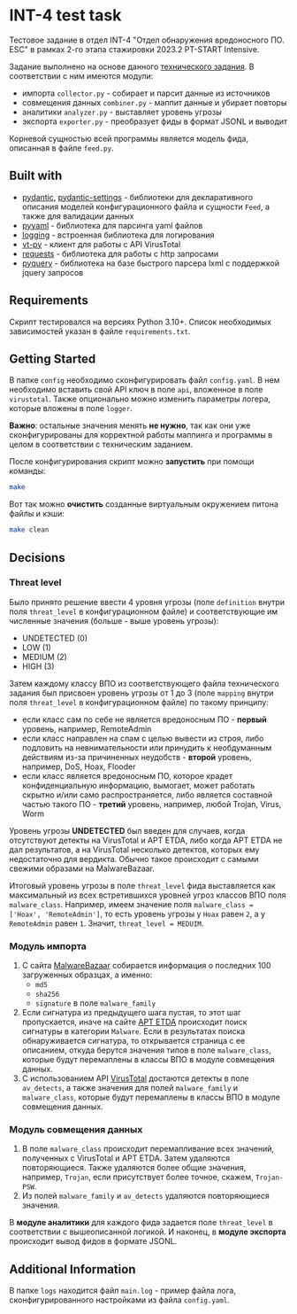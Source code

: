 # INT-4 test task
Тестовое задание в отдел INT-4
"Отдел обнаружения вредоносного ПО. ESC" в рамках 2-го этапа стажировки
2023.2 PT-START Intensive.

Задание выполнено на основе данного [технического задания](https://sadykov.notion.site/INT-4-5e842292653b435193c2c0cb80d1d99c). 
В соответствии с ним имеются модули:
- импорта `collector.py` - собирает и парсит данные из источников
- совмещения данных `combiner.py` - маппит данные и убирает повторы
- аналитики `analyzer.py` - выставляет уровень угрозы
- экспорта `exporter.py` - преобразует фиды в формат JSONL и выводит

Корневой сущностью всей программы является модель фида, описанная в файле `feed.py`.

## Built with
- [pydantic](https://github.com/pydantic/pydantic), [pydantic-settings](https://github.com/pydantic/pydantic-settings) -
библиотеки для декларативного описания моделей конфигурационного файла и сущности `Feed`, а также
для валидации данных
- [pyyaml](https://github.com/yaml/pyyaml) - библиотека для парсинга yaml файлов
- [logging](https://docs.python.org/3/howto/logging.html) - встроенная библиотека для логирования
- [vt-py](https://github.com/VirusTotal/vt-py) - клиент для работы с API VirusTotal
- [requests](https://github.com/psf/requests) - библиотека для работы с http запросами
- [pyquery](https://github.com/gawel/pyquery) - библиотека на базе быстрого парсера lxml с поддержкой jquery запросов

## Requirements
Скрипт тестировался на версиях Python 3.10+. Список необходимых зависимостей указан в файле `requirements.txt`.

## Getting Started
В папке `config` необходимо сконфигурировать файл `config.yaml`. В нем необходимо вставить свой API ключ в поле `api`,
вложенное в поле `virustotal`. Также опционально можно изменить параметры логера, которые вложены в поле `logger`.

**Важно**: остальные значения менять **не нужно**, так как они уже сконфигурированы для корректной работы маппинга 
и программы в целом в соответствии с техническим заданием.

После конфигурирования скрипт можно **запустить** при помощи команды:
```bash
make
```

Вот так можно **очистить** созданные виртуальным окружением питона файлы и кэши:
```bash
make clean
```

## Decisions
### Threat level
Было принято решение ввести 4 уровня угрозы (поле `definition` внутри поля `threat_level` в конфигурационном файле)
и соответствующие им численные значения (больше - выше уровень угрозы):
- UNDETECTED (0)
- LOW (1)
- MEDIUM (2)
- HIGH (3)

Затем каждому классу ВПО из соответствующего файла технического задания был присвоен уровень угрозы от 1 до 3 
(поле `mapping` внутри поля `threat_level` в конфигурационном файле) по такому принципу:
- если класс сам по себе не является вредоносным ПО - **первый** уровень, например, RemoteAdmin
- если класс направлен на спам с целью вывести из строя, либо подловить на невнимательности или принудить к необдуманным
действиям из-за причиненных неудобств - **второй** уровень, например, DoS, Hoax, Flooder
- если класс является вредоносным ПО, которое крадет конфиденциальную информацию, вымогает, может работать скрытно и/или
само распространяется, либо является составной частью такого ПО - **третий** уровень, например, любой Trojan, Virus, Worm

Уровень угрозы **UNDETECTED** был введен для случаев, когда отсутствуют детекты на VirusTotal и APT ETDA, либо когда APT
ETDA не дал результатов, а на VirusTotal несколько детектов, которых ему недостаточно для вердикта. Обычно такое происходит
с самыми свежими образами на MalwareBazaar.

Итоговый уровень угрозы в поле `threat_level` фида выставляется как максимальный из всех встретившихся уровней угроз 
классов ВПО поля `malware_class`. Например, имеем значение поля `malware_class = ['Hoax', 'RemoteAdmin']`, то есть уровень
угрозы у `Hoax` равен `2`, а у `RemoteAdmin` равен `1`. Значит, `threat_level = MEDUIM`.

### Модуль импорта
1. С сайта [MalwareBazaar](https://bazaar.abuse.ch/) собирается информация о последних 100 загруженных образцах, а именно:
    - `md5`
    - `sha256`
    - `signature` в поле `malware_family`
2. Если сигнатура из предыдущего шага пустая, то этот шаг пропускается, иначе на сайте [APT ETDA](https://apt.etda.or.th/cgi-bin/aptgroups.cgi)
происходит поиск сигнатуры в категории `Malware`. Если в результатах поиска обнаруживается сигнатура, то открывается страница
с ее описанием, откуда берутся значения типов в поле `malware_class`, которые будут перемаплены в классы ВПО в модуле совмещения данных.
3. С использованием API [VirusTotal](https://www.virustotal.com) достаются детекты в поле `av_detects`, а также значения
для полей `malware_family` и `malware_class`, которые будут перемаплены в классы ВПО в модуле совмещения данных.

### Модуль совмещения данных
1. В поле `malware_class` происходит перемапливание всех значений, полученных с VirusTotal и APT ETDA. Затем удаляются
повторяющиеся. Также удаляются более общие значения, например, `Trojan`, если присутствует более точное, скажем, `Trojan-PSW`.
2. Из полей `malware_family` и `av_detects` удаляются повторяющиеся значения.

В **модуле аналитики** для каждого фида задается поле `threat_level` в соответствии с вышеописанной логикой. И наконец, в **модуле экспорта** происходит вывод фидов в формате JSONL.

## Additional Information
В папке `logs` находится файл `main.log` - пример файла лога, сконфигурированного настройками из файла `config.yaml`.
